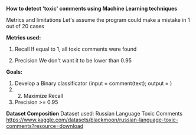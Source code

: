 **How to detect 'toxic' comments using Machine Learning techniques**

Metrics and limitations
Let's assume the program could make a mistake in 1 out of 20 cases 

**Metrics used:**
1. Recall
If equal to 1, all toxic comments were found

2. Precision
We don't want it to be lower than 0.95

**Goals:**
1. Develop a Binary classificator (input = comment(text); output = ) 
2. 2. Maximize Recall
3. Precision >= 0.95


**Dataset Composition**
Dataset used:
Russian Language Toxic Comments https://www.kaggle.com/datasets/blackmoon/russian-language-toxic-comments?resource=download

